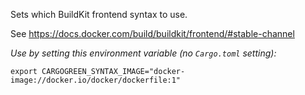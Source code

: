 Sets which BuildKit frontend syntax to use.

See <https://docs.docker.com/build/buildkit/frontend/#stable-channel>

*Use by setting this environment variable (no `Cargo.toml` setting):*
```shell
export CARGOGREEN_SYNTAX_IMAGE="docker-image://docker.io/docker/dockerfile:1"
```

